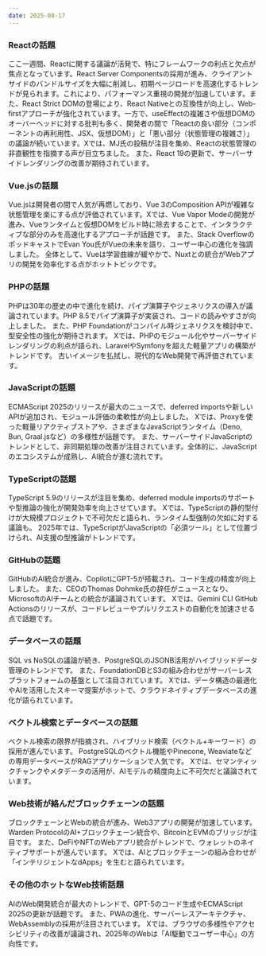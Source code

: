 ```yaml
---
date: 2025-08-17
---
```


### Reactの話題
ここ一週間、Reactに関する議論が活発で、特にフレームワークの利点と欠点が焦点となっています。React Server Componentsの採用が進み、クライアントサイドのバンドルサイズを大幅に削減し、初期ページロードを高速化するトレンドが見られます。これにより、パフォーマンス重視の開発が加速しています。また、React Strict DOMの登場により、React Nativeとの互換性が向上し、Web-firstアプローチが強化されています。一方で、useEffectの複雑さや仮想DOMのオーバーヘッドに対する批判も多く、開発者の間で「Reactの良い部分（コンポーネントの再利用性、JSX、仮想DOM）」と「悪い部分（状態管理の複雑さ）」の議論が続いています。Xでは、MJ氏の投稿が注目を集め、Reactの状態管理の非直観性を指摘する声が目立ちました。 また、React 19の更新で、サーバーサイドレンダリングの改善が期待されています。

### Vue.jsの話題
Vue.jsは開発者の間で人気が再燃しており、Vue 3のComposition APIが複雑な状態管理を楽にする点が評価されています。Xでは、Vue Vapor Modeの開発が進み、Vueランタイムと仮想DOMをビルド時に除去することで、インタラクティブな部分のみを高速化するアプローチが話題です。 また、Stack OverflowのポッドキャストでEvan You氏がVueの未来を語り、ユーザー中心の進化を強調しました。 全体として、Vueは学習曲線が緩やかで、Nuxtとの統合がWebアプリの開発を効率化する点がホットトピックです。

### PHPの話題
PHPは30年の歴史の中で進化を続け、パイプ演算子やジェネリクスの導入が議論されています。PHP 8.5でパイプ演算子が実装され、コードの読みやすさが向上しました。 また、PHP Foundationがコンパイル時ジェネリクスを検討中で、型安全性の強化が期待されます。 Xでは、PHPのモジュール化やサーバーサイドレンダリングの利点が語られ、LaravelやSymfonyを超えた軽量アプリの構築がトレンドです。 古いイメージを払拭し、現代的なWeb開発で再評価されています。

### JavaScriptの話題
ECMAScript 2025のリリースが最大のニュースで、deferred importsや新しいAPIが追加され、モジュール評価の柔軟性が向上しました。 Xでは、Proxyを使った軽量リアクティブストアや、さまざまなJavaScriptランタイム（Deno, Bun, Graal.jsなど）の多様性が話題です。 また、サーバーサイドJavaScriptのトレンドとして、非同期処理の改善が注目されています。全体的に、JavaScriptのエコシステムが成熟し、AI統合が進む流れです。

### TypeScriptの話題
TypeScript 5.9のリリースが注目を集め、deferred module importsのサポートや型推論の強化が開発効率を向上させています。 Xでは、TypeScriptの静的型付けが大規模プロジェクトで不可欠だと語られ、ランタイム型強制の欠如に対する議論も。 2025年では、TypeScriptがJavaScriptの「必須ツール」として位置づけられ、AI支援の型推論がトレンドです。

### GitHubの話題
GitHubのAI統合が進み、CopilotにGPT-5が搭載され、コード生成の精度が向上しました。 また、CEOのThomas Dohmke氏の辞任がニュースとなり、MicrosoftのAIチームとの統合が議論されています。 Xでは、Gemini CLI GitHub Actionsのリリースが、コードレビューやプルリクエストの自動化を加速させる点で話題です。

### データベースの話題
SQL vs NoSQLの議論が続き、PostgreSQLのJSONB活用がハイブリッドデータ管理のトレンドです。 また、FoundationDBとS3の組み合わせがサーバーレスプラットフォームの基盤として注目されています。 Xでは、データ構造の最適化やAIを活用したスキーマ提案がホットで、クラウドネイティブデータベースの進化が語られています。

### ベクトル検索とデータベースの話題
ベクトル検索の限界が指摘され、ハイブリッド検索（ベクトル+キーワード）の採用が進んでいます。 PostgreSQLのベクトル機能やPinecone, Weaviateなどの専用データベースがRAGアプリケーションで人気です。 Xでは、セマンティックチャンクやメタデータの活用が、AIモデルの精度向上に不可欠だと議論されています。

### Web技術が絡んだブロックチェーンの話題
ブロックチェーンとWebの統合が進み、Web3アプリの開発が加速しています。Warden ProtocolのAI+ブロックチェーン統合や、BitcoinとEVMのブリッジが注目です。 また、DeFiやNFTのWebアプリ統合がトレンドで、ウォレットのネイティブサポートが進んでいます。 Xでは、AIとブロックチェーンの組み合わせが「インテリジェントなdApps」を生むと語られています。

### その他のホットなWeb技術話題
AIのWeb開発統合が最大のトレンドで、GPT-5のコード生成やECMAScript 2025の更新が話題です。 また、PWAの進化、サーバーレスアーキテクチャ、WebAssemblyの採用が注目されています。 Xでは、ブラウザの多様性やアクセシビリティの改善が議論され、2025年のWebは「AI駆動でユーザー中心」の方向性です。